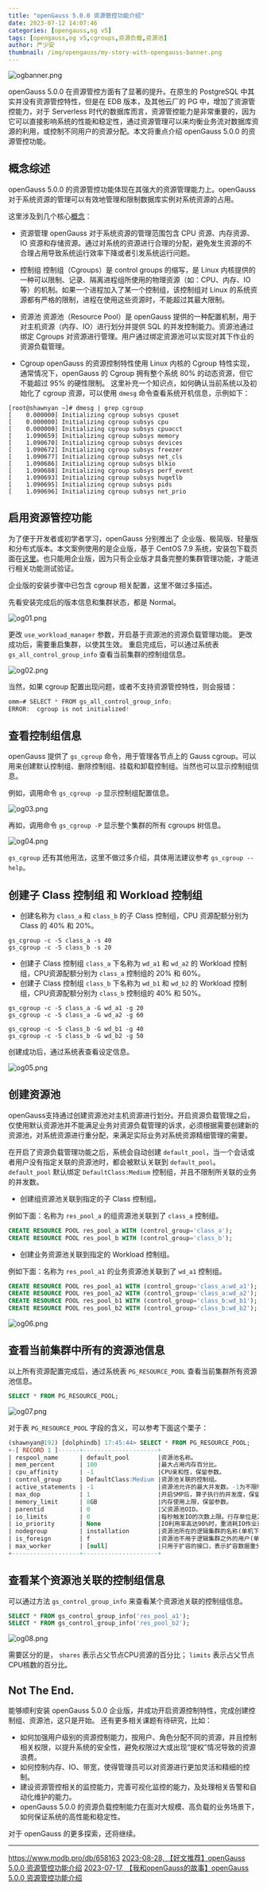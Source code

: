 ```yaml
---
title: "openGauss 5.0.0 资源管控功能介绍"
date: 2023-07-12 14:07:46
categories: [opengauss,og v5]
tags: [opengauss,og v5,cgroups,资源负载,资源池]
author: 严少安
thumbnail: /img/opengauss/my-story-with-opengauss-banner.png
---
```


<img alt="ogbanner.png" src="https://oss-emcsprod-public.modb.pro/image/editor/20230712-97f91762-f04e-41eb-95b7-49337141fc0d.png" referrerpolicy="no-referrer"/>

openGauss 5.0.0 在资源管控方面有了显著的提升。在原生的 PostgreSQL 中其实并没有资源管控特性，但是在 EDB 版本，及其他云厂的 PG 中，增加了资源管控能力，对于 Serverless 时代的数据库而言，资源管控能力是非常重要的，因为它可以直接影响系统的性能和稳定性，通过资源管理可以来均衡业务流对数据库资源的利用，或控制不同用户的资源分配。本文将重点介绍 openGauss 5.0.0 的资源管控功能。

## 概念综述

openGauss 5.0.0 的资源管控功能体现在其强大的资源管理能力上。openGauss 对于系统资源的管理可以有效地管理和限制数据库实例对系统资源的占用。

这里涉及到几个核心[概念](https://docs.opengauss.org/zh/docs/5.0.0/docs/PerformanceTuningGuide/%E8%B5%84%E6%BA%90%E8%B4%9F%E8%BD%BD%E7%AE%A1%E7%90%86%E6%A6%82%E8%BF%B0.html)：

- 资源管理
openGauss 对于系统资源的管理范围包含 CPU 资源、内存资源、IO 资源和存储资源。通过对系统的资源进行合理的分配，避免发生资源的不合理占用导致系统运行效率下降或者引发系统运行问题。

- 控制组
控制组（Cgroups）是 control groups 的缩写，是 Linux 内核提供的一种可以限制、记录、隔离进程组所使用的物理资源（如：CPU、内存、IO等）的机制。如果一个进程加入了某一个控制组，该控制组对 Linux 的系统资源都有严格的限制，进程在使用这些资源时，不能超过其最大限制。

- 资源池
资源池（Resource Pool）是 openGauss 提供的一种配置机制，用于对主机资源（内存、IO）进行划分并提供 SQL 的并发控制能力。资源池通过绑定 Cgroups 对资源进行管理。用户通过绑定资源池可以实现对其下作业的资源负载管理。

- Cgroup
openGauss 的资源控制特性使用 Linux 内核的 Cgroup 特性实现，通常情况下，openGauss 的 Cgroup 拥有整个系统 80% 的动态资源，但它不能超过 95% 的硬性限制。
这里补充一个知识点，如何确认当前系统以及初始化了 cgroup 资源，可以使用 `dmesg` 命令查看系统开机信息，示例如下：

```shell
[root@shawnyan ~]# dmesg | grep cgroup
[    0.000000] Initializing cgroup subsys cpuset
[    0.000000] Initializing cgroup subsys cpu
[    0.000000] Initializing cgroup subsys cpuacct
[    1.090659] Initializing cgroup subsys memory
[    1.090670] Initializing cgroup subsys devices
[    1.090672] Initializing cgroup subsys freezer
[    1.090677] Initializing cgroup subsys net_cls
[    1.090686] Initializing cgroup subsys blkio
[    1.090688] Initializing cgroup subsys perf_event
[    1.090693] Initializing cgroup subsys hugetlb
[    1.090695] Initializing cgroup subsys pids
[    1.090696] Initializing cgroup subsys net_prio
```

## 启用资源管控功能

为了便于开发者或初学者学习，openGauss 分别推出了 企业版、极简版、轻量版和分布式版本。本文案例使用的是企业版，基于 CentOS 7.9 系统，安装包下载页面在[这里](https://opengauss.org/zh/download/)。也只能用企业版，因为只有企业版才具备完整的集群管理功能，才能进行相关功能测试验证。

企业版的安装步骤中已包含 cgroup 相关配置，这里不做过多描述。

先看安装完成后的版本信息和集群状态，都是 Normal。

<img alt="og01.png" src="https://oss-emcsprod-public.modb.pro/image/editor/20230712-f00a07cc-160b-4223-8461-ebd8df3ef71b.png" referrerpolicy="no-referrer"/>

更改 `use_workload_manager` 参数，开启基于资源池的资源负载管理功能。
更改成功后，需要重启集群，以使其生效。
重启完成后，可以通过系统表 `gs_all_control_group_info` 查看当前集群的控制组信息。

<img alt="og02.png" src="https://oss-emcsprod-public.modb.pro/image/editor/20230712-25cd54b9-eec4-46ad-9a33-58bb7f7f6d4c.png" referrerpolicy="no-referrer"/>

当然，如果 cgroup 配置出现问题，或者不支持资源管控特性，则会报错：

```c
omm=# SELECT * FROM gs_all_control_group_info;
ERROR:  cgroup is not initialized!
```


## 查看控制组信息

openGauss 提供了 `gs_cgroup` 命令，用于管理各节点上的 Gauss cgroup。可以用来创建默认控制组、删除控制组、挂载和卸载控制组。当然也可以显示控制组信息。

例如，调用命令 `gs_cgroup -p` 显示控制组配置信息。

<img alt="og03.png" src="https://oss-emcsprod-public.modb.pro/image/editor/20230712-5576a81d-a971-4f6f-bac4-c0a0b47dd894.png" referrerpolicy="no-referrer"/>

再如，调用命令 `gs_cgroup -P` 显示整个集群的所有 cgroups 树信息。

<img alt="og04.png" src="https://oss-emcsprod-public.modb.pro/image/editor/20230712-ab266be7-8638-4121-a293-8cc4facd4dc5.png" referrerpolicy="no-referrer"/>

`gs_cgroup` 还有其他用法，这里不做过多介绍，具体用法建议参考 `gs_cgroup --help`。


## 创建子 Class 控制组 和 Workload 控制组

- 创建名称为 `class_a` 和 `class_b` 的子 Class 控制组，CPU 资源配额分别为 Class 的 40% 和 20%。

```shell
gs_cgroup -c -S class_a -s 40
gs_cgroup -c -S class_b -s 20
```

- 创建子 Class 控制组 `class_a` 下名称为 `wd_a1` 和 `wd_a2` 的 Workload 控制组，CPU资源配额分别为 `class_a` 控制组的 20% 和 60%。
- 创建子 Class 控制组 `class_b` 下名称为 `wd_b1` 和 `wd_b2` 的 Workload 控制组，CPU资源配额分别为 `class_b` 控制组的 40% 和 50%。

```shell
gs_cgroup -c -S class_a -G wd_a1 -g 20 
gs_cgroup -c -S class_a -G wd_a2 -g 60 

gs_cgroup -c -S class_b -G wd_b1 -g 40
gs_cgroup -c -S class_b -G wd_b2 -g 50
```

创建成功后，通过系统表查看设定信息。

<img alt="og05.png" src="https://oss-emcsprod-public.modb.pro/image/editor/20230712-c4250845-548d-402d-8d7d-9523294e3e53.png" referrerpolicy="no-referrer"/>


## 创建资源池

openGauss支持通过创建资源池对主机资源进行划分。开启资源负载管理之后，仅使用默认资源池并不能满足业务对资源负载管理的诉求，必须根据需要创建新的资源池，对系统资源进行重分配，来满足实际业务对系统资源精细管理的需要。

在开启了资源负载管理功能之后，系统会自动创建 `default_pool`，当一个会话或者用户没有指定关联的资源池时，都会被默认关联到 `default_pool`。`default_pool` 默认绑定 `DefaultClass:Medium` 控制组，并且不限制所关联的业务的并发数。

- 创建组资源池关联到指定的子 Class 控制组。

例如下面：名称为 `res_pool_a` 的组资源池关联到了 `class_a` 控制组。

```sql
CREATE RESOURCE POOL res_pool_a WITH (control_group='class_a');
CREATE RESOURCE POOL res_pool_b WITH (control_group='class_b');
```

- 创建业务资源池关联到指定的 Workload 控制组。

例如下面：名称为 `res_pool_a1` 的业务资源池关联到了 `wd_a1` 控制组。

```sql
CREATE RESOURCE POOL res_pool_a1 WITH (control_group='class_a:wd_a1');
CREATE RESOURCE POOL res_pool_a2 WITH (control_group='class_a:wd_a2');
CREATE RESOURCE POOL res_pool_b1 WITH (control_group='class_b:wd_b1');
CREATE RESOURCE POOL res_pool_b2 WITH (control_group='class_b:wd_b2');
```

<img alt="og06.png" src="https://oss-emcsprod-public.modb.pro/image/editor/20230712-e8d70b53-112d-4da4-a81b-3ceefe238d65.png" referrerpolicy="no-referrer"/>

## 查看当前集群中所有的资源池信息

以上所有资源配置完成后，通过系统表 `PG_RESOURCE_POOL` 查看当前集群所有资源池信息。

```sql
SELECT * FROM PG_RESOURCE_POOL;
```

<img alt="og07.png" src="https://oss-emcsprod-public.modb.pro/image/editor/20230712-4fe2a81f-8f4d-4e3f-87f1-ed220247201d.png" referrerpolicy="no-referrer"/>

对于表 `PG_RESOURCE_POOL` 字段的含义，可以参考下面这个栗子：

```sql
(shawnyan@192) [dolphindb] 17:45:44> SELECT * FROM PG_RESOURCE_POOL;
+-[ RECORD 1 ]------+---------------------+
| respool_name      | default_pool        |资源池名称。
| mem_percent       | 100                 |最大占用内存百分比。
| cpu_affinity      | -1                  |CPU亲和性，保留参数。
| control_group     | DefaultClass:Medium |资源池关联的控制组。
| active_statements | -1                  |资源池允许的最大并发数。-1为不限制并发数量，最大值不超过INT_MAX。
| max_dop           | 1                   |开启SMP后，算子执行的并发度，保留参数。
| memory_limit      | 8GB                 |内存使用上限，保留参数。
| parentid          | 0                   |父资源池OID。
| io_limits         | 0                   |每秒触发IO的次数上限。行存单位是万次/s，列存是次/s。0表示不控制，最大值不超过INT_MAX。
| io_priority       | None                |IO利用率高达90%时，重消耗IO作业进行IO资源管控时关联的优先级等级。None表示不控制。
| nodegroup         | installation        |资源池所在的逻辑集群的名称(单机下不生效)。
| is_foreign        | f                   |资源池不用于逻辑集群之外的用户(单机下不生效)。
| max_worker        | [null]              |只用于扩容的接口，表示扩容数据重分布时，表内插入并发度。
+-------------------+---------------------+
```

## 查看某个资源池关联的控制组信息

可以通过方法 `gs_control_group_info` 来查看某个资源池关联的控制组信息。

```sql
SELECT * FROM gs_control_group_info('res_pool_a1');
SELECT * FROM gs_control_group_info('res_pool_b2');
```

<img alt="og08.png" src="https://oss-emcsprod-public.modb.pro/image/editor/20230712-ef29d417-bfd7-4f7f-934a-3f36ffb43692.png" referrerpolicy="no-referrer"/>

需要区分的是， `shares` 表示占父节点CPU资源的百分比； `limits` 表示占父节点CPU核数的百分比。

## Not The End.

能够顺利安装 openGauss 5.0.0 企业版，并成功开启资源控制特性，完成创建控制组、资源池，这只是开始。
还有更多相关课题有待研究，比如：

- 如何加强用户级别的资源控制能力，按用户、角色分配不同的资源，并且控制相关权限，以提升系统的安全性，避免权限过大或出现“提权”情况导致的资源浪费。
- 如何控制内存、IO、带宽，使得管理员可以对资源进行更加灵活和精细的控制。
- 建设资源管控相关的监控能力，完善可视化监控的能力，及处理相关告警和自动化维护的能力。
- openGauss 5.0.0 的资源负载控制能力在面对大规模、高负载的业务场景下，如何保证系统的高性能和稳定性。

对于 openGauss 的更多探索，还将继续。


---
https://www.modb.pro/db/658163
[2023-08-28, 【好文推荐】openGauss 5.0.0 资源管控功能介绍](https://mp.weixin.qq.com/s?__biz=MzIyMDE3ODk1Nw==&mid=2247511266&idx=1&sn=a86c4bc257c5df272b5efd4d49f35f7c)
[2023-07-17, 【我和openGauss的故事】openGauss 5.0.0 资源管控功能介绍](https://mp.weixin.qq.com/s?__biz=MzIyMDE3ODk1Nw==&mid=2247510060&idx=4&sn=8a073e1eaa3e8f0c28754937b3928b6e)
